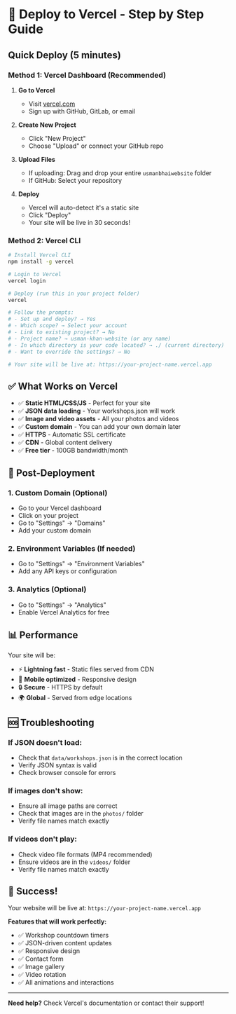 # 🚀 Deploy to Vercel - Step by Step Guide

## Quick Deploy (5 minutes)

### Method 1: Vercel Dashboard (Recommended)

1. **Go to Vercel**
   - Visit [vercel.com](https://vercel.com)
   - Sign up with GitHub, GitLab, or email

2. **Create New Project**
   - Click "New Project"
   - Choose "Upload" or connect your GitHub repo

3. **Upload Files**
   - If uploading: Drag and drop your entire `usmanbhaiwebsite` folder
   - If GitHub: Select your repository

4. **Deploy**
   - Vercel will auto-detect it's a static site
   - Click "Deploy"
   - Your site will be live in 30 seconds!

### Method 2: Vercel CLI

```bash
# Install Vercel CLI
npm install -g vercel

# Login to Vercel
vercel login

# Deploy (run this in your project folder)
vercel

# Follow the prompts:
# - Set up and deploy? → Yes
# - Which scope? → Select your account
# - Link to existing project? → No
# - Project name? → usman-khan-website (or any name)
# - In which directory is your code located? → ./ (current directory)
# - Want to override the settings? → No

# Your site will be live at: https://your-project-name.vercel.app
```

## ✅ What Works on Vercel

- ✅ **Static HTML/CSS/JS** - Perfect for your site
- ✅ **JSON data loading** - Your workshops.json will work
- ✅ **Image and video assets** - All your photos and videos
- ✅ **Custom domain** - You can add your own domain later
- ✅ **HTTPS** - Automatic SSL certificate
- ✅ **CDN** - Global content delivery
- ✅ **Free tier** - 100GB bandwidth/month

## 🔧 Post-Deployment

### 1. Custom Domain (Optional)
- Go to your Vercel dashboard
- Click on your project
- Go to "Settings" → "Domains"
- Add your custom domain

### 2. Environment Variables (If needed)
- Go to "Settings" → "Environment Variables"
- Add any API keys or configuration

### 3. Analytics (Optional)
- Go to "Settings" → "Analytics"
- Enable Vercel Analytics for free

## 📊 Performance

Your site will be:
- ⚡ **Lightning fast** - Static files served from CDN
- 📱 **Mobile optimized** - Responsive design
- 🔒 **Secure** - HTTPS by default
- 🌍 **Global** - Served from edge locations

## 🆘 Troubleshooting

### If JSON doesn't load:
- Check that `data/workshops.json` is in the correct location
- Verify JSON syntax is valid
- Check browser console for errors

### If images don't show:
- Ensure all image paths are correct
- Check that images are in the `photos/` folder
- Verify file names match exactly

### If videos don't play:
- Check video file formats (MP4 recommended)
- Ensure videos are in the `videos/` folder
- Verify file names match exactly

## 🎯 Success!

Your website will be live at: `https://your-project-name.vercel.app`

**Features that will work perfectly:**
- ✅ Workshop countdown timers
- ✅ JSON-driven content updates
- ✅ Responsive design
- ✅ Contact form
- ✅ Image gallery
- ✅ Video rotation
- ✅ All animations and interactions

---

**Need help?** Check Vercel's documentation or contact their support! 